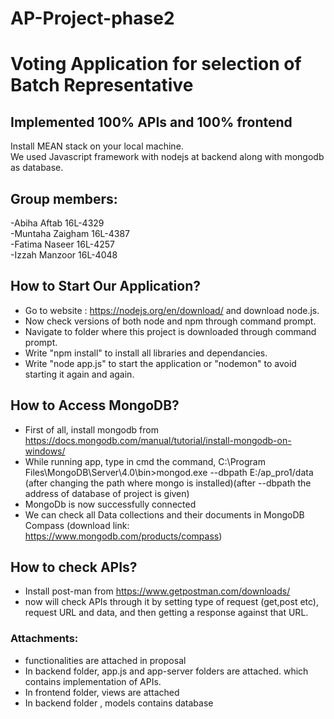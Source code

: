 # AP-Project-phase2

# Voting Application for selection of Batch Representative
## Implemented 100% APIs and 100% frontend
Install MEAN stack on your local machine.   
We used Javascript framework with nodejs at backend along with mongodb as database.


## Group members:
-Abiha Aftab 16L-4329  
-Muntaha Zaigham 16L-4387  
-Fatima Naseer 16L-4257  
-Izzah Manzoor 16L-4048  

## How to Start Our Application?
- Go to website : https://nodejs.org/en/download/ and download node.js.
- Now check versions of both node and npm through command prompt.
- Navigate to folder where this project is downloaded through command prompt.
- Write "npm install" to install all libraries and dependancies.
- Write "node app.js" to start the application or "nodemon" to avoid starting it again and again.

## How to Access MongoDB?
- First of all, install mongodb from https://docs.mongodb.com/manual/tutorial/install-mongodb-on-windows/
- While running app, type in cmd the command, C:\Program Files\MongoDB\Server\4.0\bin>mongod.exe --dbpath E:/ap_pro1/data (after changing the path where mongo is installed)(after --dbpath the address of database of project is given)
- MongoDb is now successfully connected
- We can check all Data collections and their documents in MongoDB Compass (download link: https://www.mongodb.com/products/compass)
 
## How to check APIs?
- Install post-man from https://www.getpostman.com/downloads/
- now will check APIs through it by setting type of request (get,post etc), request URL and data, and then getting a response against that URL.

### Attachments:
- functionalities are attached in proposal 
- In backend folder, app.js and app-server folders are attached. which contains implementation of APIs.
- In frontend folder, views are attached
- In backend folder , models contains database

